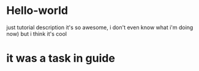# Hello-world
just tutorial description
it's so awesome, i don't even know what i'm doing now) but i think it's cool
# it was a task in guide
